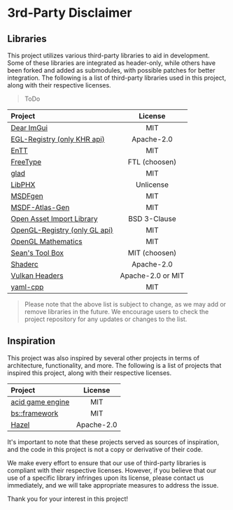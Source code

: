 ﻿# 3rd-Party Disclaimer

## Libraries
This project utilizes various third-party libraries to aid in development.
Some of these libraries are integrated as header-only, while others have been forked and added as submodules, with possible patches for better integration.
The following is a list of third-party libraries used in this project, along with their respective licenses.

> ToDo

| Project | License |
| :------ | :-----: |
| [Dear ImGui](https://github.com/ocornut/imgui "imgui")                                     | MIT                |
| [EGL-Registry (only KHR api)](https://github.com/KhronosGroup/EGL-Registry "egl-registry") | Apache-2.0         |
| [EnTT](https://github.com/skypjack/entt.git "entt")                                        | MIT                |
| [FreeType](https://github.com/freetype/freetype "freetype")                                | FTL (choosen)      |
| [glad](https://github.com/Dav1dde/glad "glad")                                             | MIT                |
| [LibPHX](https://github.com/JoshParnell/libphx "libphx")                                   | Unlicense          |
| [MSDFgen](https://github.com/Chlumsky/msdfgen "msdfgen")                                   | MIT                |
| [MSDF-Atlas-Gen](https://github.com/Chlumsky/msdf-atlas-gen "msdf-atlas-gen")              | MIT                |
| [Open Asset Import Library](https://github.com/assimp/assimp "assimp")                     | BSD 3-Clause       |
| [OpenGL-Registry (only GL api)](https://github.com/KhronosGroup/OpenGL-Registry "opengl")  | MIT                |
| [OpenGL Mathematics](https://github.com/g-truc/glm.git "glm")                              | MIT                |
| [Sean's Tool Box](https://github.com/nothings/stb.git "stb")                               | MIT (choosen)      |
| [Shaderc](https://github.com/google/shaderc "shaderc")                                     | Apache-2.0         |
| [Vulkan Headers](https://github.com/KhronosGroup/Vulkan-Headers.git "vulkan")              | Apache-2.0 or MIT  |
| [yaml-cpp](https://github.com/jbeder/yaml-cpp "yaml-cpp")                                  | MIT                |


> Please note that the above list is subject to change, as we may add or remove libraries in the future.
We encourage users to check the project repository for any updates or changes to the list.

<!-- These are leftovers which were used in the prototype. I left them here because they may be needed again.
| [Glslang](https://github.com/KhronosGroup/SPIRV-Tools.git "glslang")                  | Multi         |
| [SPIR-V Cross](https://github.com/KhronosGroup/SPIRV-Cross.git "SPIRV-Cross")         | Apache2.0     |
| [SPIR-V Headers](https://github.com/KhronosGroup/SPIRV-Headers.git "SPIRV-Headers")   | MIT           |
-->

## Inspiration
This project was also inspired by several other projects in terms of architecture, functionality, and more.
The following is a list of projects that inspired this project, along with their respective licenses.

| Project | License |
| :------ | :-----: |
| [acid game engine](https://github.com/EQMG/Acid.git "Acid")       | MIT        |
| [bs::framework](https://github.com/GameFoundry/bsf.git "bsf")     | MIT        |
| [Hazel](https://github.com/TheCherno/Hazel.git "Hazel")           | Apache-2.0 |

It's important to note that these projects served as sources of inspiration, and the code in this project is not a copy or derivative of their code.

We make every effort to ensure that our use of third-party libraries is compliant with their respective licenses.
However, if you believe that our use of a specific library infringes upon its license, please contact us immediately, and we will take appropriate measures to address the issue.

Thank you for your interest in this project!
